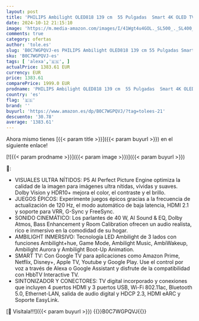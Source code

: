 ```yaml
---
layout: post
title: 'PHILIPS Ambilight OLED818 139 cm  55 Pulgadas  Smart 4K OLED TV | UHD y HDR10+ | 120Hz | Engine P5 AI Picture | Dolby Atmos | Altavoces 40W | Compatible con Asistente Google y Alexa'
date: 2024-10-12 21:15:10
image: 'https://m.media-amazon.com/images/I/41Wgt4u4GOL._SL500_._SL400_.jpg'
comments: true
category: ofertas
author: 'tole.es'
slug: 'B0C7WGPQVJ-es PHILIPS Ambilight OLED818 139 cm 55 Pulgadas Smart 4K OLED...'
sku: 'B0C7WGPQVJ-es'
tags: [ 'alexa','🇪🇸', ]
actualPrice: 1383.61 EUR
currency: EUR
price: 1383.61
comparePrice: 1999.0 EUR
prodname: 'PHILIPS Ambilight OLED818 139 cm  55 Pulgadas  Smart 4K OLED TV | UHD y HDR10+ | 120Hz | Engine P5 AI Picture | Dolby Atmos | Altavoces 40W | Compatible con Asistente Google y Alexa'
country: 'es'
flag: '🇪🇸'
brand: ''
buyurl: 'https://www.amazon.es/dp/B0C7WGPQVJ/?tag=tolees-21'
descuento: '30.78'
average: '1383.61'
---
```


Ahora mismo tienes [{{< param title >}}]({{< param buyurl >}}) en el siguiente enlace!

[![{{< param prodname >}}]({{< param image >}})]({{< param buyurl >}})

🔎:

- VISUALES ULTRA NÍTIDOS: P5 AI Perfect Picture Engine optimiza la calidad de la imagen para imágenes ultra nítidas, vívidas y suaves. Dolby Vision y HDR10+ mejora el color, el contraste y el brillo.
- JUEGOS ÉPICOS: Experimente juegos épicos gracias a la frecuencia de actualización de 120 Hz, el modo automático de baja latencia, HDMI 2.1 y soporte para VRR, G-Sync y FreeSync.
- SONIDO CINEMÁTICO: Los parlantes de 40 W, AI Sound & EQ, Dolby Atmos, Bass Enhancement y Room Calibration ofrecen un audio realista, rico e inmersivo en la comodidad de su hogar.
- AMBILIGHT INMERSIVO: Tecnología LED Ambilight de 3 lados con funciones Ambilight+hue, Game Mode, Ambilight Music, AmbiWakeup, Ambilight Aurora y Ambilight Boot-Up Animation.
- SMART TV: Con Google TV para aplicaciones como Amazon Prime, Netflix, Disney+, Apple TV, Youtube y Google Play. Use el control por voz a través de Alexa o Google Assistant y disfrute de la compatibilidad con HbbTV Interactive TV.
- SINTONIZADOR Y CONECTORES: TV digital incorporado y conexiones que incluyen 4 puertos HDMI y 3 puertos USB, Wi-Fi 802.11ac, Bluetooth 5.0, Ethernet-LAN, salida de audio digital y HDCP 2.3, HDMI eARC y Soporte EasyLink.

[🛒 Visítala!!!]({{< param buyurl >}})
{{<world>}}B0C7WGPQVJ{{</world>}}
